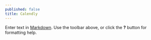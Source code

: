 ```yaml
---
published: false
title: Calendly
---
```

Enter text in [Markdown](http://daringfireball.net/projects/markdown/). Use the toolbar above, or click the **?** button for formatting help.
